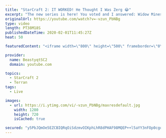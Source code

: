 ```yaml
---
title: "StarCraft 2: IT WORKED! He Thought I Was Zerg 😂"
excerpt: "The new series is here! You voted and I answered: Widow Mines & Ravens to Grandmaster has arrived!  2019 Best Moments video: https://youtu.be/FEAEwkYcUS0  #WidowMineRaven #Beastyqt #StarCraft2 #SC2  Feel free to let me know if you have any suggestions for future videos. I hope you guys enjoy this one!"
originalUrl: https://youtube.com/watch?v=-vzun_PbNBg
type: video
length: PT38M18S
publishedDateTime: 2020-02-01T11:45:27Z
heat: 50

featuredContent: "<iframe width=\"800\" height=\"500\" frameborder=\"0\" src=\"https://www.youtube.com/embed/-vzun_PbNBg\" allow=\"accelerometer; autoplay; encrypted-media; gyroscope; picture-in-picture\" allowfullscreen></iframe>"

provider:
  name: BeastyqtSC2
  domain: youtube.com

topics:
  - StarCraft 2
  - Terran
tags:
  - Live

images:
  - url: https://i.ytimg.com/vi/-vzun_PbNBg/maxresdefault.jpg
    width: 1280
    height: 720
    isCached: true

secured: "y5PbJQmOe5EZCBIQRqOiSdzmvOIKphLhR8dPHAF98MQEP++l5aYY3nFOp0cgo5A0N1sNJfG7EbuOVZ+S0GeuljEo6wxjpyJCy6Sz6Q/x//AY2FjZ28P4oFm+l4ACpcrYXUWhHC6cGQg9gmkewdOJ/h2ByNHCdSba8FlgyZqiLTm9H2970/Tfwv4tVYuNIIrKK6o8Qo3bfjIAvnXtUyWgFRaVDHcq2EQ33RakLbn7csp7QnN51vaevSlO6Bg3FBXtPGYDmE82VId/Gn6Sm8F8l1LAlwxGFwE0uQsmZUC8ili0Jf+A8cT+Zh6A83ahs5ioR66jiinwAa31ToQeCJOX7zHlhL9UsGKtJu3kftyqQiAckPiOAAP0FCBWl932pya4ecgQrXXv2flujzQcW3hx4jtfaDD5CG6fBGCPz+uo7Ho=;GlpAXh3QKlN2427FA6kGSw=="
---
```


